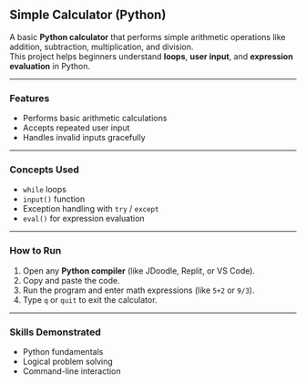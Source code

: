##  Simple Calculator (Python)

A basic **Python calculator** that performs simple arithmetic operations like addition, subtraction, multiplication, and division.  
This project helps beginners understand **loops**, **user input**, and **expression evaluation** in Python.

---

###  Features
- Performs basic arithmetic calculations  
- Accepts repeated user input  
- Handles invalid inputs gracefully  

---

### Concepts Used
- `while` loops  
- `input()` function  
- Exception handling with `try` / `except`  
- `eval()` for expression evaluation  

---

###  How to Run
1. Open any **Python compiler** (like JDoodle, Replit, or VS Code).  
2. Copy and paste the code.  
3. Run the program and enter math expressions (like `5+2` or `9/3`).  
4. Type `q` or `quit` to exit the calculator.  

---

###  Skills Demonstrated
- Python fundamentals  
- Logical problem solving  
- Command-line interaction
